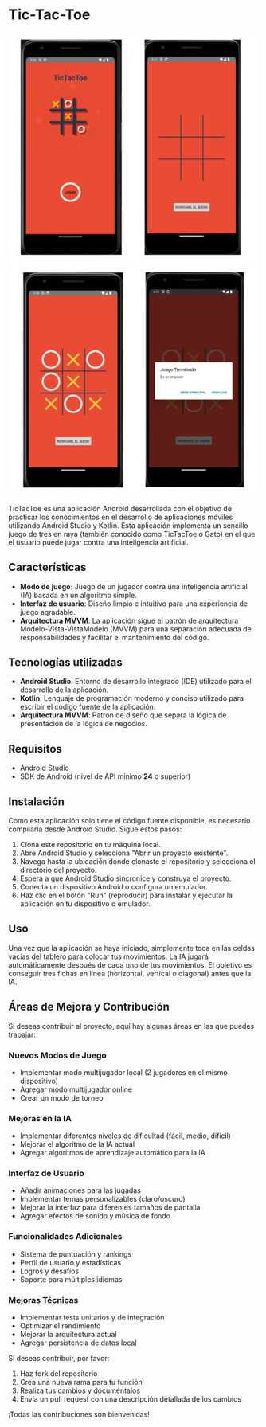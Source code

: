 # Tic-Tac-Toe

![](/imgs/FirstScreen.png)
![](/imgs/SecondScreen.png)

TicTacToe es una aplicación Android desarrollada con el objetivo de practicar los conocimientos en el desarrollo de aplicaciones móviles utilizando Android Studio y Kotlin. Esta aplicación implementa un sencillo juego de tres en raya (también conocido como TicTacToe o Gato) en el que el usuario puede jugar contra una inteligencia artificial.

## Características

- **Modo de juego**: Juego de un jugador contra una inteligencia artificial (IA) basada en un algoritmo simple.
- **Interfaz de usuario**: Diseño limpio e intuitivo para una experiencia de juego agradable.
- **Arquitectura MVVM**: La aplicación sigue el patrón de arquitectura Modelo-Vista-VistaModelo (MVVM) para una separación adecuada de responsabilidades y facilitar el mantenimiento del código.

## Tecnologías utilizadas

- **Android Studio**: Entorno de desarrollo integrado (IDE) utilizado para el desarrollo de la aplicación.
- **Kotlin**: Lenguaje de programación moderno y conciso utilizado para escribir el código fuente de la aplicación.
- **Arquitectura MVVM**: Patrón de diseño que separa la lógica de presentación de la lógica de negocios.

## Requisitos

- Android Studio
- SDK de Android (nivel de API mínimo **24** o superior)

## Instalación

Como esta aplicación solo tiene el código fuente disponible, es necesario compilarla desde Android Studio. Sigue estos pasos:

1. Clona este repositorio en tu máquina local.
2. Abre Android Studio y selecciona "Abrir un proyecto existente".
3. Navega hasta la ubicación donde clonaste el repositorio y selecciona el directorio del proyecto.
4. Espera a que Android Studio sincronice y construya el proyecto.
5. Conecta un dispositivo Android o configura un emulador.
6. Haz clic en el botón "Run" (reproducir) para instalar y ejecutar la aplicación en tu dispositivo o emulador.

## Uso

Una vez que la aplicación se haya iniciado, simplemente toca en las celdas vacías del tablero para colocar tus movimientos. La IA jugará automáticamente después de cada uno de tus movimientos. El objetivo es conseguir tres fichas en línea (horizontal, vertical o diagonal) antes que la IA.

## Áreas de Mejora y Contribución

Si deseas contribuir al proyecto, aquí hay algunas áreas en las que puedes trabajar:

### Nuevos Modos de Juego
- Implementar modo multijugador local (2 jugadores en el mismo dispositivo)
- Agregar modo multijugador online
- Crear un modo de torneo

### Mejoras en la IA
- Implementar diferentes niveles de dificultad (fácil, medio, difícil)
- Mejorar el algoritmo de la IA actual
- Agregar algoritmos de aprendizaje automático para la IA

### Interfaz de Usuario
- Añadir animaciones para las jugadas
- Implementar temas personalizables (claro/oscuro)
- Mejorar la interfaz para diferentes tamaños de pantalla
- Agregar efectos de sonido y música de fondo

### Funcionalidades Adicionales
- Sistema de puntuación y rankings
- Perfil de usuario y estadísticas
- Logros y desafíos
- Soporte para múltiples idiomas

### Mejoras Técnicas
- Implementar tests unitarios y de integración
- Optimizar el rendimiento
- Mejorar la arquitectura actual
- Agregar persistencia de datos local

Si deseas contribuir, por favor:
1. Haz fork del repositorio
2. Crea una nueva rama para tu función
3. Realiza tus cambios y documéntalos
4. Envía un pull request con una descripción detallada de los cambios

¡Todas las contribuciones son bienvenidas!
